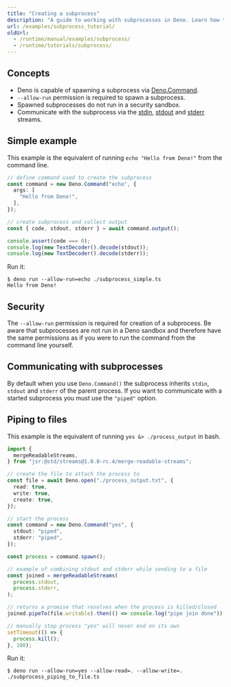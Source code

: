 ```yaml
---
title: "Creating a subprocess"
description: "A guide to working with subprocesses in Deno. Learn how to spawn processes, handle input/output streams, manage process lifecycles, and implement inter-process communication patterns safely."
url: /examples/subprocess_tutorial/
oldUrl:
  - /runtime/manual/examples/subprocess/
  - /runtime/tutorials/subprocess/
---
```


## Concepts

- Deno is capable of spawning a subprocess via
  [Deno.Command](https://docs.deno.com/api/deno/~/Deno.Command).
- `--allow-run` permission is required to spawn a subprocess.
- Spawned subprocesses do not run in a security sandbox.
- Communicate with the subprocess via the
  [stdin](https://docs.deno.com/api/deno/~/Deno.stdin),
  [stdout](https://docs.deno.com/api/deno/~/Deno.stdout) and
  [stderr](https://docs.deno.com/api/deno/~/Deno.stderr) streams.

## Simple example

This example is the equivalent of running `echo "Hello from Deno!"` from the
command line.

```ts title="subprocess_simple.ts"
// define command used to create the subprocess
const command = new Deno.Command("echo", {
  args: [
    "Hello from Deno!",
  ],
});

// create subprocess and collect output
const { code, stdout, stderr } = await command.output();

console.assert(code === 0);
console.log(new TextDecoder().decode(stdout));
console.log(new TextDecoder().decode(stderr));
```

Run it:

```shell
$ deno run --allow-run=echo ./subprocess_simple.ts
Hello from Deno!
```

## Security

The `--allow-run` permission is required for creation of a subprocess. Be aware
that subprocesses are not run in a Deno sandbox and therefore have the same
permissions as if you were to run the command from the command line yourself.

## Communicating with subprocesses

By default when you use `Deno.Command()` the subprocess inherits `stdin`,
`stdout` and `stderr` of the parent process. If you want to communicate with a
started subprocess you must use the `"piped"` option.

## Piping to files

This example is the equivalent of running `yes &> ./process_output` in bash.

```ts title="subprocess_piping_to_files.ts"
import {
  mergeReadableStreams,
} from "jsr:@std/streams@1.0.0-rc.4/merge-readable-streams";

// create the file to attach the process to
const file = await Deno.open("./process_output.txt", {
  read: true,
  write: true,
  create: true,
});

// start the process
const command = new Deno.Command("yes", {
  stdout: "piped",
  stderr: "piped",
});

const process = command.spawn();

// example of combining stdout and stderr while sending to a file
const joined = mergeReadableStreams(
  process.stdout,
  process.stderr,
);

// returns a promise that resolves when the process is killed/closed
joined.pipeTo(file.writable).then(() => console.log("pipe join done"));

// manually stop process "yes" will never end on its own
setTimeout(() => {
  process.kill();
}, 100);
```

Run it:

```shell
$ deno run --allow-run=yes --allow-read=. --allow-write=. ./subprocess_piping_to_file.ts
```
